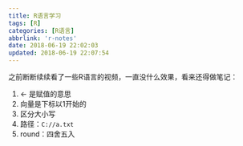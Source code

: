 ```yaml
---
title: R语言学习
tags: [R]
categories: [R语言]
abbrlink: 'r-notes'
date: 2018-06-19 22:02:03
updated: 2018-06-19 22:07:54
---
```

之前断断续续看了一些R语言的视频，一直没什么效果，看来还得做笔记：

1. <- 是赋值的意思
2. 向量是下标以1开始的
3. 区分大小写
4. 路径：`C://a.txt`
5. round：四舍五入